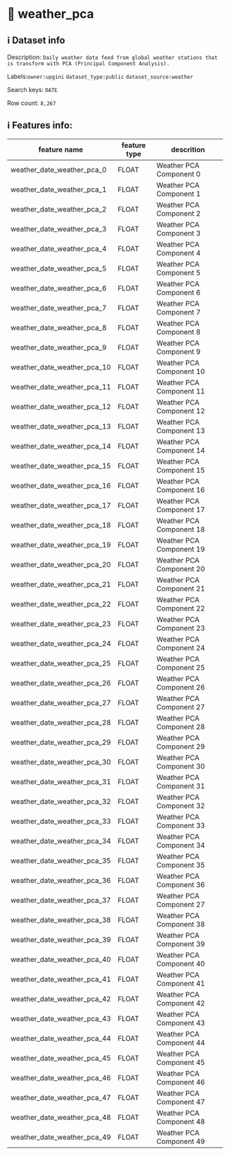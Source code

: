 # 📖 weather_pca 
## ℹ️ Dataset info 
Description: `Daily weather data feed from global weather stations that is transform with PCA (Principal Component Analysis). ` 

Labels:`owner:upgini`   `dataset_type:public`   `dataset_source:weather`   

Search keys: `DATE` 

Row count: `8,267` 

## ℹ️ Features info:
|feature name|feature type|descrition|
|---|---|---|
|weather_date_weather_pca_0|FLOAT|Weather PCA Component 0|
|weather_date_weather_pca_1|FLOAT|Weather PCA Component 1|
|weather_date_weather_pca_2|FLOAT|Weather PCA Component 2|
|weather_date_weather_pca_3|FLOAT|Weather PCA Component 3|
|weather_date_weather_pca_4|FLOAT|Weather PCA Component 4|
|weather_date_weather_pca_5|FLOAT|Weather PCA Component 5|
|weather_date_weather_pca_6|FLOAT|Weather PCA Component 6|
|weather_date_weather_pca_7|FLOAT|Weather PCA Component 7|
|weather_date_weather_pca_8|FLOAT|Weather PCA Component 8|
|weather_date_weather_pca_9|FLOAT|Weather PCA Component 9|
|weather_date_weather_pca_10|FLOAT|Weather PCA Component 10|
|weather_date_weather_pca_11|FLOAT|Weather PCA Component 11|
|weather_date_weather_pca_12|FLOAT|Weather PCA Component 12|
|weather_date_weather_pca_13|FLOAT|Weather PCA Component 13|
|weather_date_weather_pca_14|FLOAT|Weather PCA Component 14|
|weather_date_weather_pca_15|FLOAT|Weather PCA Component 15|
|weather_date_weather_pca_16|FLOAT|Weather PCA Component 16|
|weather_date_weather_pca_17|FLOAT|Weather PCA Component 17|
|weather_date_weather_pca_18|FLOAT|Weather PCA Component 18|
|weather_date_weather_pca_19|FLOAT|Weather PCA Component 19|
|weather_date_weather_pca_20|FLOAT|Weather PCA Component 20|
|weather_date_weather_pca_21|FLOAT|Weather PCA Component 21|
|weather_date_weather_pca_22|FLOAT|Weather PCA Component 22|
|weather_date_weather_pca_23|FLOAT|Weather PCA Component 23|
|weather_date_weather_pca_24|FLOAT|Weather PCA Component 24|
|weather_date_weather_pca_25|FLOAT|Weather PCA Component 25|
|weather_date_weather_pca_26|FLOAT|Weather PCA Component 26|
|weather_date_weather_pca_27|FLOAT|Weather PCA Component 27|
|weather_date_weather_pca_28|FLOAT|Weather PCA Component 28|
|weather_date_weather_pca_29|FLOAT|Weather PCA Component 29|
|weather_date_weather_pca_30|FLOAT|Weather PCA Component 30|
|weather_date_weather_pca_31|FLOAT|Weather PCA Component 31|
|weather_date_weather_pca_32|FLOAT|Weather PCA Component 32|
|weather_date_weather_pca_33|FLOAT|Weather PCA Component 33|
|weather_date_weather_pca_34|FLOAT|Weather PCA Component 34|
|weather_date_weather_pca_35|FLOAT|Weather PCA Component 35|
|weather_date_weather_pca_36|FLOAT|Weather PCA Component 36|
|weather_date_weather_pca_37|FLOAT|Weather PCA Component 27|
|weather_date_weather_pca_38|FLOAT|Weather PCA Component 38|
|weather_date_weather_pca_39|FLOAT|Weather PCA Component 39|
|weather_date_weather_pca_40|FLOAT|Weather PCA Component 40|
|weather_date_weather_pca_41|FLOAT|Weather PCA Component 41|
|weather_date_weather_pca_42|FLOAT|Weather PCA Component 42|
|weather_date_weather_pca_43|FLOAT|Weather PCA Component 43|
|weather_date_weather_pca_44|FLOAT|Weather PCA Component 44|
|weather_date_weather_pca_45|FLOAT|Weather PCA Component 45|
|weather_date_weather_pca_46|FLOAT|Weather PCA Component 46|
|weather_date_weather_pca_47|FLOAT|Weather PCA Component 47|
|weather_date_weather_pca_48|FLOAT|Weather PCA Component 48|
|weather_date_weather_pca_49|FLOAT|Weather PCA Component 49|
